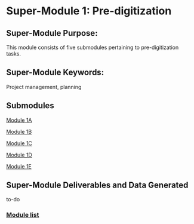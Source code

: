 # Super-Module 1: Pre-digitization

## Super-Module Purpose:
This module consists of five submodules pertaining to pre-digitization tasks.

## Super-Module Keywords:
Project management, planning

## Submodules
[Module 1A](module_1A.md)

[Module 1B](module_1B.md)

[Module 1C](module_1C.md)

[Module 1D](module_1D.md)

[Module 1E](module_1E.md)

## Super-Module Deliverables and Data Generated
to-do

### [Module list](https://entcollnet.github.io/BugFlow/modules/)
